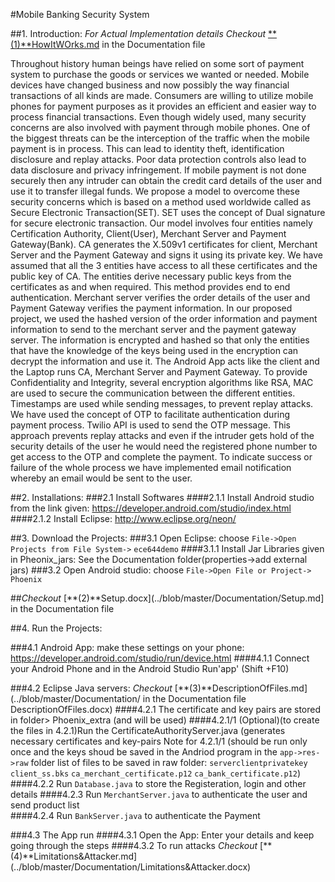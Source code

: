 #Mobile Banking Security System

##1. Introduction: *For Actual Implementation details Checkout* [**(1)**HowItWOrks.md](../blob/master/Documentation/HowItWOrks.docx) in the Documentation file

Throughout history human beings have relied on some sort of payment system to purchase the goods or services we wanted or needed. Mobile devices have changed business and now possibly the way financial transactions of all kinds are made. Consumers are willing to utilize mobile phones for payment purposes as it provides an efficient and easier way to process financial transactions. 
Even though widely used, many security concerns are also involved with payment through mobile phones. One of the biggest threats can be the interception of the traffic when the mobile payment is in process. This can lead to identity theft, identification disclosure and replay attacks. Poor data protection controls also lead to data disclosure and privacy infringement. If mobile payment is not done securely then any intruder can obtain the credit card details of the user and use it to transfer illegal funds.
We propose a model to overcome these security concerns which is based on a method used worldwide called as Secure Electronic Transaction(SET). SET uses the concept of Dual signature for secure electronic transaction. Our model involves four entities namely Certification Authority, Client(User), Merchant Server and Payment Gateway(Bank). CA generates the X.509v1 certificates for client, Merchant Server and the Payment Gateway and signs it using its private key. We have assumed that all the 3 entities have access to all these certificates and the public key of CA. The entities derive necessary public keys from the certificates as and when required. This method provides end to end authentication. Merchant server verifies the order details of the user and Payment Gateway verifies the payment information. In our proposed project, we used the hashed version of the order information and payment information to send to the merchant server and the payment gateway server. The information is encrypted and hashed so that only the entities that have the knowledge of the keys being used in the encryption can decrypt the information and use it.
The Android App acts like the client and the Laptop runs CA, Merchant Server and Payment Gateway. To provide Confidentiality and Integrity, several encryption algorithms like RSA, MAC are used to secure the communication between the different entities. Timestamps are used while sending messages, to prevent replay attacks. We have used the concept of OTP to facilitate authentication during payment process. Twilio API is used to send the OTP message. This approach prevents replay attacks and even if the intruder gets hold of the security details of the user he would need the registered phone number to get access to the OTP and complete the payment. To indicate success or failure of the whole process we have implemented email notification whereby an email would be sent to the user.

##2. Installations:
###2.1 Install Softwares
####2.1.1 Install Android studio from the link given:   https://developer.android.com/studio/index.html
####2.1.2 Install Eclipse: http://www.eclipse.org/neon/

##3. Download the Projects:
###3.1 Open Eclipse: choose `File->Open Projects from File System->` <path> `ece644demo`
####3.1.1 Install Jar Libraries given in Pheonix_jars: See the Documentation folder(properties->add external jars)
###3.2 Open Android studio: choose `File->Open File or Project->` <path> `Phoenix`

##*Checkout* [**(2)**Setup.docx](../blob/master/Documentation/Setup.md] in the Documentation file

##4. Run the Projects:

###4.1 Android App: make these settings on your phone: https://developer.android.com/studio/run/device.html
####4.1.1 Connect your Android Phone and in the Android Studio Run'app' (Shift +F10)

###4.2 Eclipse Java servers: *Checkout* [**(3)**DescriptionOfFiles.md](../blob/master/Documentation/ in the Documentation file DescriptionOfFiles.docx)
####4.2.1 The certificate and key pairs are stored in folder> Phoenix_extra (and will be used)
####4.2.1/1 (Optional)(to create the files in 4.2.1)Run the CertificateAuthorityServer.java (generates necessary certificates and key-pairs
Note for 4.2.1/1 (should be run only once and the keys shoud be saved in the Andriod program in the `app->res->raw` folder
list of files to be saved in raw folder:
`serverclientprivatekey`
`client_ss.bks`
`ca_merchant_certificate.p12`
`ca_bank_certificate.p12`)
####4.2.2 Run `Database.java` to store the Registeration, login and other details
####4.2.3 Run `MerchantServer.java` to authenticate the user and send product list  
####4.2.4 Run `BankServer.java` to authenticate the Payment  

###4.3 The App run
####4.3.1 Open the App: Enter your details and keep going through the steps
####4.3.2 To run attacks *Checkout* [**(4)**Limitations&Attacker.md] (../blob/master/Documentation/Limitations&Attacker.docx)